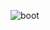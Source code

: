 ![boot](https://github.com/slmens/PatikaOdevler/assets/99343829/32c99e4e-a6f2-4c7f-b2a1-bcb9fefc2f24)

